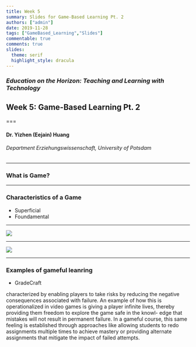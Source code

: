 ```yaml
---
title: Week 5 
summary: Slides for Game-Based Learning Pt. 2
authors: ["admin"]
date: 2019-11-28
tags: ["GameBased_Learning","Slides"]
commentable: true
comments: true
slides:
  theme: serif
  highlight_style: dracula
---
```


### *Education on the Horizon: Teaching and Learning with Technology*
## Week 5: Game-Based Learning Pt. 2
===
#### Dr. Yizhen (Eejain) Huang
###### Department Erziehungswissenschaft, University of Potsdam

----
### What is Game?

---
###  Characteristics of a Game
- Superficial
- Foundamental

<!-- recaps from last week -->

---
![](/img/pokemonbadge.png)

---
![](/img/khanbadge.png)

---
###  Examples of gameful leanring
- GradeCraft

characterized by enabling players to take risks by reducing the negative consequences associated with failure. An example of how this is operationalized in video games is giving a player infinite lives, thereby providing them freedom to explore the game safe in the knowl- edge that mistakes will not result in permanent failure. In a gameful course, this same feeling is established through approaches like allowing students to redo assignments multiple times to achieve mastery or providing alternate assignments that mitigate the impact of failed attempts. 
